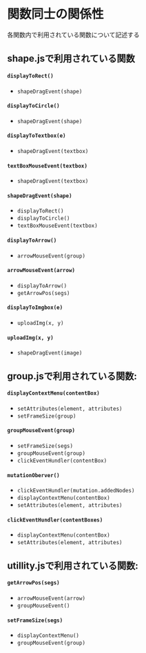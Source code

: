 # 関数同士の関係性
各関数内で利用されている関数について記述する

## shape.jsで利用されている関数

####  `displayToRect()`
  - `shapeDragEvent(shape)`

####  `displayToCircle()`
  - `shapeDragEvent(shape)`

####  `displayToTextbox(e)`
  - `shapeDragEvent(textbox)`

####  `textBoxMouseEvent(textbox)`
  - `shapeDragEvent(textbox)`

####  `shapeDragEvent(shape)`
 - `displayToRect()`
 - `displayToCircle()`
 - `textBoxMouseEvent(textbox)`

####  `displayToArrow()`
 - `arrowMouseEvent(group)`

####  `arrowMouseEvent(arrow)`
  - `displayToArrow()`
  - `getArrowPos(segs)`

####  `displayToImgbox(e)`
  - `uploadImg(x, y)`

####  `uploadImg(x, y)`

  - `shapeDragEvent(image)`

## group.jsで利用されている関数:

####  `displayContextMenu(contentBox)`
  - `setAttributes(element, attributes)`
  - `setFrameSize(group)`

####  `groupMouseEvent(group)`
  - `setFrameSize(segs)`
  - `groupMouseEvent(group)`
  - `clickEventHundler(contentBox)`

####  `mutationOberver()`
  - `clickEventHundler(mutation.addedNodes)`
  - `displayContextMenu(contentBox)`
  - `setAttributes(element, attributes)`

####  `clickEventHundler(contentBoxes)`
  - `displayContextMenu(contentBox)`
  - `setAttributes(element, attributes)`

## utillity.jsで利用されている関数:
####  `getArrowPos(segs)`
  - `arrowMouseEvent(arrow)`
  - `groupMouseEvent()`

####  `setFrameSize(segs)`
  - `displayContextMenu()`
  - `groupMouseEvent(group)`

